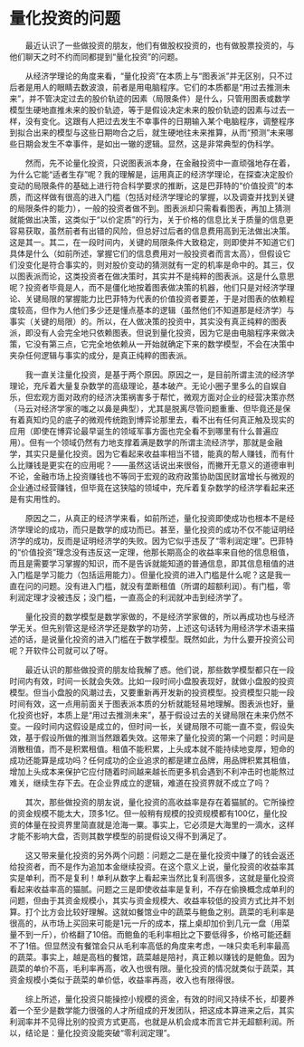 # 量化投资的问题

&emsp;&emsp;最近认识了一些做投资的朋友，他们有做股权投资的，也有做股票投资的，与他们聊天之时不约而同都提到“量化投资”的问题。
 
&emsp;&emsp;从经济学理论的角度来看，“量化投资”在本质上与“图表派”并无区别，只不过后者是用人的眼睛去数波浪，前者是用电脑程序。它们的本质都是“用过去推测未来”，并不管决定过去的股价轨迹的因素（局限条件）是什么，只管用图表或数学模型生硬地直推未来的股价轨迹，等于是假设决定未来的股价轨迹的因素与过去一样，没有变化。这跟有人把过去发生不幸事件的日期输入某个电脑程序，调整程序到拟合出来的模型与这些日期吻合之后，就生硬地往未来推算，从而“预测”未来哪些日期会发生不幸事件，是如出一辙的逻辑。显然，这是非常典型的伪科学。
 
&emsp;&emsp;然而，先不论量化投资，只说图表派本身，在金融投资中一直顽强地存在着，为什么它能“适者生存”呢？我的理解是，运用真正的经济学理论，在探查决定股价变动的局限条件的基础上进行符合科学要求的推断，这是巴菲特的“价值投资”的本质，而这样做有很高的进入门槛（包括对经济学理论的掌握，以及调查并找到关键的局限条件的能力），一般的投资者做不到。图表派却只需看看图表，再加上猜测就能做出决策，这类似于“以价定质”的行为，关于价格的信息比关于质量的信息更容易获取，虽然前者有出错的风险，但总好过后者的信息费用高到无法做出决策。这是其一。其二，在一段时间内，关键的局限条件大致稳定，则即使并不知道它们具体是什么（如前所述，掌握它们的信息费用对一般投资者而言太高），但假设它们没变化是符合事实的，则对股价变动的猜测就有一定的机率是命中的。其三，仅以图表派而论，这类投资者在做决策时，其实并不是纯粹的图表派。这是什么意思呢？投资者毕竟是人，而不是僵化地按着图表做决策的机器，他们只是对经济学理论、关键局限的掌握能力比巴菲特为代表的价值投资者要差，于是对图表的依赖程度较高，但作为人他们多少还是懂点基本的逻辑（虽然他们不知道那是经济学）与事实（关键的局限）的。所以，在人做决策的投资中，其实没有真正纯粹的图表派，即没有人会完全地只依赖图表。但说到量化投资，因为它是由电脑程序来做决策，它没有第三点，它完全地依赖从一开始就确定下来的数学模型，不会在决策中夹杂任何逻辑与事实的成分，是真正纯粹的图表派。
 
&emsp;&emsp;我一直关注量化投资，是基于两个原因。原因之一，是目前所谓主流的经济学理论，充斥着大量复杂数学的高级理论，基本破产。无论小圈子里多么的自娱自乐，但宏观方面对政府的经济决策祸害多于帮忙，微观方面对企业的经营决策亦然（马云对经济学家的嗤之以鼻是典型），尤其是脱离尽管问题重重、但毕竟还是保有着真知灼见的底子的微观传统跑到博弈论那里去，看不出有任何真正触及现实的应用（即使在博弈论最早诞生的领域军事方面也完全看不到哪里有什么普遍应用）。但有一个领域仍然有力地支撑着满是数学的所谓主流经济学，那就是金融学，其实只是量化投资。因为它看起来收益率相当不错，能真的帮人赚钱，而有什么比赚钱是更实在的应用呢？——虽然这话说出来很俗，而撇开无意义的道德审判不论，金融市场上投资赚钱也不等同于宏观的政府政策协助国民财富增长与微观的企业通过经营赚钱，但毕竟在这狭隘的领域中，充斥着复杂数学的经济学看起来还是有实用性的。
 
&emsp;&emsp;原因之二，从真正的经济学来看，如前所述，量化投资即使成功也根本不是经济学理论的成功，而只是数学的成功而已。甚至，量化投资的成功不仅不能证明经济学的成功，反而是证明经济学的失败。因为它似乎违反了“零利润定理”。巴菲特的“价值投资”理念没有违反这一定理，他那长期高企的收益率来自他的信息租值，而且是需要学习掌握的知识，而不是告诉就能知道的普通信息，即其信息租值的进入门槛是学习能力（包括运用能力）。但量化投资的进入门槛是什么呢？这是我一直在问的问题。没有进入门槛，就没有垄断租值（所谓的超额利润）。有门槛，零利润定理才没被违反；没门槛，一直高企的利润就冲击到经济学了。
 
&emsp;&emsp;量化投资的数学模型是数学家做的，不是经济学家做的，所以再成功也与经济学无关。但先别管这是经济学还是数学的功劳，上述这句话转为用经济学术语来描述的话，是说量化投资的进入门槛在于数学模型。既然如此，为什么要开投资公司呢？开软件公司就可以了呀。
 
&emsp;&emsp;最近认识的那些做投资的朋友给我解了惑。他们说，那些数学模型都只在一段时间内有效，时间一长就会失效。比如一段时间小盘股表现好，就做小盘股的投资模型。但当小盘股的风潮过去，又要重新再开发新的投资模型。投资模型只能一段时间有效，这一点用前面关于图表派本质的分析就能轻易地理解。图表派也好，量化投资也好，本质上是“用过去推测未来”，基于假设过去的关键局限在未来仍然不变。一段时间内这假设是成立的，但时间一长，关键局限不可能一直不变，假设失效，基于假设所做的推测当然跟着失效。这带来了量化投资的第一个问题：时间是消散租值，而不是积累租值。租值不能积累，上头成本就不能持续地变厚，短命的成功还能算是成功吗？任何成功的企业追求的都是建立品牌，用品牌积累其租值，增加上头成本来保护它应付随着时间越来越长而更多机会遇到不利冲击时也能熬过难关，继续生存下去。在企业界成立的逻辑，难道在投资界就不成立了吗？
 
&emsp;&emsp;其次，那些做投资的朋友说，量化投资的高收益率是存在着猫腻的。它所操控的资金规模不能太大，顶多1亿。但一般稍有规模的投资规模都有100亿，量化投资的体量在投资界里简直就是沧海一粟。事实上，它必须是大海里的一滴水，这样才能不影响大盘，否则其数学模型的前提假设又得不到满足了。
 
&emsp;&emsp;这又带来量化投资的另外两个问题：问题之二是在量化投资中赚了的钱会返还给投资者，而不是作为追加本金继续投资。在这个意义上说，量化投资的收益率其实是单利，而不是复利！单利从数字上看起来当然比复利高很多，这就是量化投资看起来收益率高的猫腻。问题之三是即使收益率是复利，不存在偷换概念成单利的问题，但由于其资金规模小，其实与资金规模大、收益率较低的投资方式比并不划算。打个比方会比较好理解。这就如餐馆业中的蔬菜与鲍鱼之别。蔬菜的毛利率是很高的，从市场上买回来可能是1元一斤的成本，摆上桌却加价到几元一盘（用菜量不到一斤），价格翻了10倍。而鲍鱼的毛利率相比之下要低得多，价格可能还翻不了1倍。但显然没有餐馆会只从毛利率高低的角度来考虑，一味只卖毛利率最高的蔬菜。事实上，越是高档的餐馆，蔬菜越是陪衬，真正赖以赚钱的是鲍鱼。因为蔬菜的单价不高，毛利率再高，收入也很有限。量化投资的情况就类似于蔬菜，其资金规模小类似于蔬菜的单价低，收益率再高，收入也有限得很。
 
&emsp;&emsp;综上所述，量化投资只能操控小规模的资金，有效的时间又持续不长，却要养着一个至少是数学能力很强的人才所组成的开发团队，把这成本算进来之后，其实利润率并不见得比别的投资方式更高，也就是从机会成本而言它并无超额利润。所以，结论是：量化投资没能突破“零利润定理”。